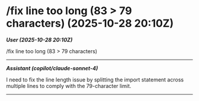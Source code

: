 <!-- Generated by SpecStory -->

<!-- vscode Session b8f8cfcb-0e41-40e7-bea4-f66492371909 (2025-10-28 20:10Z) -->

# /fix line too long (83 > 79 characters) (2025-10-28 20:10Z)

_**User (2025-10-28 20:10Z)**_

/fix line too long (83 > 79 characters)

---

_**Assistant (copilot/claude-sonnet-4)**_

I need to fix the line length issue by splitting the import statement across multiple lines to comply with the 79-character limit.



---

